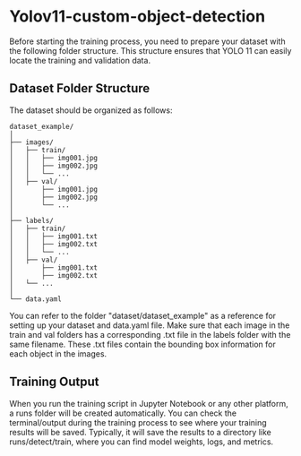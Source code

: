 # Yolov11-custom-object-detection
Before starting the training process, you need to prepare your dataset with the following folder structure. This structure ensures that YOLO 11 can easily locate the training and validation data.

## Dataset Folder Structure

The dataset should be organized as follows:
```
dataset_example/
│
├── images/
│   ├── train/
│   │   ├── img001.jpg
│   │   ├── img002.jpg
│   │   └── ...
│   ├── val/
│       ├── img001.jpg
│       ├── img002.jpg
│       └── ... 
│        
├── labels/
│   ├── train/
│   │   ├── img001.txt
│   │   ├── img002.txt
│   │   └── ...
│   ├── val/
│       ├── img001.txt
│       ├── img002.txt
│	└── ...
│       
└── data.yaml
```
You can refer to the folder "dataset/dataset_example" as a reference for setting up your dataset and data.yaml file. Make sure that each image in the train and val folders has a corresponding .txt file in the labels folder with the same filename. These .txt files contain the bounding box information for each object in the images.

## Training Output
When you run the training script in Jupyter Notebook or any other platform, a runs folder will be created automatically. You can check the terminal/output during the training process to see where your training results will be saved. Typically, it will save the results to a directory like runs/detect/train, where you can find model weights, logs, and metrics.
